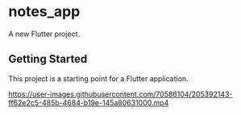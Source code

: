 # notes_app

A new Flutter project.

## Getting Started

This project is a starting point for a Flutter application.

https://user-images.githubusercontent.com/70586104/205392143-ff62e2c5-485b-4684-b19e-145a80631000.mp4

